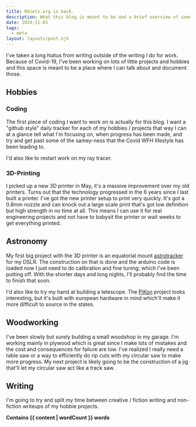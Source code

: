 ```yaml
---
title: Mdietz.org is back.
description: What this blog is meant to be and a brief overview of some projects I've been working on.
date: 2020-11-01
tags:
  - meta
layout: layouts/post.njk
---
```

I've taken a long hiatus from writing outside of the writing I do for work.  Because of Covid-19, I've been working on lots of little projects and hobbies and this space is meant to be a place where I can talk about and document those.

## Hobbies
### Coding

The first piece of coding I want to work on is actually for this blog.  I want a "github style" daily tracker for each of my hobbies / projects that way I can at a glance tell what I'm focusing on, when progress has been made, and try and get past some of the samey-ness that the Covid WFH lifestyle has been leading to.

I'd also like to restart work on my ray tracer.

### 3D-Printing

I picked up a new 3D printer in May, it's a massive improvement over my old printers.  Turns out that the technology progressed in the 6 years since I last built a printer.  I've got the new printer setup to print very quickly.  It's got a 0.8mm nozzle and can knock out a large scale print that's got low definition but high strength in no time at all.  This means I can use it for real engineering projects and not have to babysit the printer or wait weeks to get everything printed.

## Astronomy

My first big project with the 3D printer is an equatorial mount [astrotracker](https://github.com/OpenAstroTech/OpenAstroTracker) for my DSLR.  The construction on that is done and the arduino code is loaded now I just need to do calibration and fine tuning; which I've been putting off.  With the shorter days and long nights, I'll probably find the time to finish that soon.

I'd also like to try my hand at building a telescope.  The [PiKon](https://pikonic.com/) project looks interesting, but it's built with european hardware in mind which'll make it more difficult to source in the states.

## Woodworking

I've been slowly but surely building a small woodshop in my garage.  I'm working mainly in plywood which is great since I make lots of mistakes and the cost and consequences for failure are low.  I've realized I really need a table saw or a way to efficiently do rip cuts with my circular saw to make more progress.  My next project is likely going to be the construction of a jig that'll let my circular saw act like a track saw.

## Writing

I'm going to try and split my time between creative / fiction writing and non-fiction writeups of my hobbie projects.

<strong>Contains {{ content | wordCount }} words</strong>
